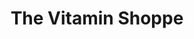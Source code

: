 ---
title: "The Vitamin Shoppe"
url: /middletown/the-vitamin-shoppe/
shop: nutrition supplements
---